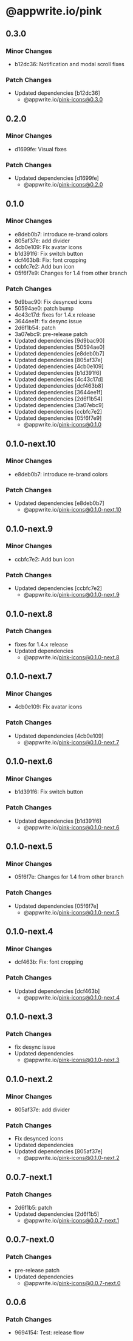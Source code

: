 # @appwrite.io/pink

## 0.3.0

### Minor Changes

- b12dc36: Notification and modal scroll fixes

### Patch Changes

- Updated dependencies [b12dc36]
  - @appwrite.io/pink-icons@0.3.0

## 0.2.0

### Minor Changes

- d1699fe: Visual fixes

### Patch Changes

- Updated dependencies [d1699fe]
  - @appwrite.io/pink-icons@0.2.0

## 0.1.0

### Minor Changes

- e8deb0b7: introduce re-brand colors
- 805af37e: add divider
- 4cb0e109: Fix avatar icons
- b1d391f6: Fix switch button
- dcf463b8: Fix: font cropping
- ccbfc7e2: Add bun icon
- 05f6f7e9: Changes for 1.4 from other branch

### Patch Changes

- 9d9bac90: Fix desynced icons
- 50594ae0: patch bump
- 4c43c17d: fixes for 1.4.x release
- 3644ee1f: fix desync issue
- 2d6f1b54: patch
- 3a07ebc9: pre-release patch
- Updated dependencies [9d9bac90]
- Updated dependencies [50594ae0]
- Updated dependencies [e8deb0b7]
- Updated dependencies [805af37e]
- Updated dependencies [4cb0e109]
- Updated dependencies [b1d391f6]
- Updated dependencies [4c43c17d]
- Updated dependencies [dcf463b8]
- Updated dependencies [3644ee1f]
- Updated dependencies [2d6f1b54]
- Updated dependencies [3a07ebc9]
- Updated dependencies [ccbfc7e2]
- Updated dependencies [05f6f7e9]
  - @appwrite.io/pink-icons@0.1.0

## 0.1.0-next.10

### Minor Changes

- e8deb0b7: introduce re-brand colors

### Patch Changes

- Updated dependencies [e8deb0b7]
  - @appwrite.io/pink-icons@0.1.0-next.10

## 0.1.0-next.9

### Minor Changes

- ccbfc7e2: Add bun icon

### Patch Changes

- Updated dependencies [ccbfc7e2]
  - @appwrite.io/pink-icons@0.1.0-next.9

## 0.1.0-next.8

### Patch Changes

- fixes for 1.4.x release
- Updated dependencies
  - @appwrite.io/pink-icons@0.1.0-next.8

## 0.1.0-next.7

### Minor Changes

- 4cb0e109: Fix avatar icons

### Patch Changes

- Updated dependencies [4cb0e109]
  - @appwrite.io/pink-icons@0.1.0-next.7

## 0.1.0-next.6

### Minor Changes

- b1d391f6: Fix switch button

### Patch Changes

- Updated dependencies [b1d391f6]
  - @appwrite.io/pink-icons@0.1.0-next.6

## 0.1.0-next.5

### Minor Changes

- 05f6f7e: Changes for 1.4 from other branch

### Patch Changes

- Updated dependencies [05f6f7e]
  - @appwrite.io/pink-icons@0.1.0-next.5

## 0.1.0-next.4

### Minor Changes

- dcf463b: Fix: font cropping

### Patch Changes

- Updated dependencies [dcf463b]
  - @appwrite.io/pink-icons@0.1.0-next.4

## 0.1.0-next.3

### Patch Changes

- fix desync issue
- Updated dependencies
  - @appwrite.io/pink-icons@0.1.0-next.3

## 0.1.0-next.2

### Minor Changes

- 805af37e: add divider

### Patch Changes

- Fix desynced icons
- Updated dependencies
- Updated dependencies [805af37e]
  - @appwrite.io/pink-icons@0.1.0-next.2

## 0.0.7-next.1

### Patch Changes

- 2d6f1b5: patch
- Updated dependencies [2d6f1b5]
  - @appwrite.io/pink-icons@0.0.7-next.1

## 0.0.7-next.0

### Patch Changes

- pre-release patch
- Updated dependencies
  - @appwrite.io/pink-icons@0.0.7-next.0

## 0.0.6

### Patch Changes

- 9694154: Test: release flow
